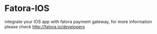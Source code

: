 # Fatora-IOS
integrate your IOS app with fatora payment gateway, for more information please check http://fatora.io/developers


